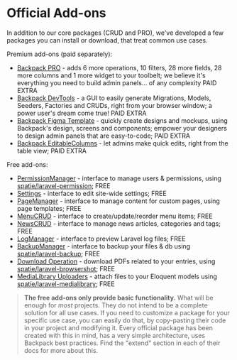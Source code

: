 # Official Add-ons

In addition to our core packages (CRUD and PRO), we've developed a few packages you can install or download, that treat common use cases.

Premium add-ons (paid separately):
- [Backpack PRO](https://backpackforlaravel.com/products/pro-for-unlimited-projects) - adds 6 more operations, 10 filters, 28 more fields, 28 more columns and 1 more widget to your toolbelt; we believe it's everything you need to build admin panels... of any complexity <span class="badge badge-pill badge-warning">PAID EXTRA</span>
- [Backpack DevTools](https://backpackforlaravel.com/products/devtools) - a GUI to easily generate Migrations, Models, Seeders, Factories and CRUDs, right from your browser window; a power user's dream come true! <span class="badge badge-pill badge-warning">PAID EXTRA</span>
- [Backpack Figma Template](https://backpackforlaravel.com/products/figma-template) - quickly create designs and mockups, using Backpack's design, screens and components; empower your designers to design admin panels that are easy-to-code; <span class="badge badge-pill badge-warning">PAID EXTRA</span>
- [Backpack EditableColumns](https://backpackforlaravel.com/products/editable-columns) - let admins make quick edits, right from the table view; <span class="badge badge-pill badge-warning">PAID EXTRA</span>


Free add-ons:
  - [PermissionManager](https://github.com/Laravel-Backpack/PermissionManager) - interface to manage users & permissions, using [spatie/laravel-permission](https://github.com/spatie/laravel-permission); <span class="badge badge-pill badge-success">FREE</span>
  - [Settings](https://github.com/Laravel-Backpack/Settings) - interface to edit site-wide settings; <span class="badge badge-pill badge-success">FREE</span>
  - [PageManager](https://github.com/Laravel-Backpack/PageManager) - interface to manage content for custom pages, using page templates; <span class="badge badge-pill badge-success">FREE</span>
  - [MenuCRUD](https://github.com/Laravel-Backpack/MenuCRUD) - interface to create/update/reorder menu items;  <span class="badge badge-pill badge-success">FREE</span>
  - [NewsCRUD](https://github.com/Laravel-Backpack/NewsCRUD) - interface to manage news articles, categories and tags; <span class="badge badge-pill badge-success">FREE</span>
  - [LogManager](https://github.com/Laravel-Backpack/LogManager) - interface to preview Laravel log files; <span class="badge badge-pill badge-success">FREE</span>
  - [BackupManager](https://github.com/Laravel-Backpack/BackupManager) - interface to backup your files & db using [spatie/laravel-backup](https://github.com/spatie/laravel-backup); <span class="badge badge-pill badge-success">FREE</span>
  - [Download Operation](https://github.com/Laravel-Backpack/download-operation) - download PDFs related to your entries, using [spatie/laravel-browsershot](https://github.com/spatie/laravel-browsershot); <span class="badge badge-pill badge-success">FREE</span>
  - [MediaLibrary Uploaders](https://github.com/Laravel-Backpack/medialibrary-uploaders) - attach files to your Eloquent models using [spatie/laravel-medialibrary](https://github.com/spatie/laravel-medialibrary); <span class="badge badge-pill badge-success">FREE</span>


>**The free add-ons only provide basic functionality.** What will be enough for _most_ projects. They do not intend to be a complete solution for all use cases. If you need to customize a package for your specific use case, you can easily do that, by copy-pasting their code in your project and modifying it. Every official package has been created with this in mind, has a very simple architecture, uses Backpack best practices. Find the "extend" section in each of their docs for more about this.

